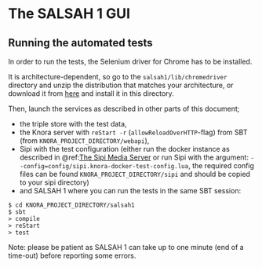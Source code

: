 <!---
Copyright © 2015-2018 the contributors (see Contributors.md).

This file is part of Knora.

Knora is free software: you can redistribute it and/or modify
it under the terms of the GNU Affero General Public License as published
by the Free Software Foundation, either version 3 of the License, or
(at your option) any later version.

Knora is distributed in the hope that it will be useful,
but WITHOUT ANY WARRANTY; without even the implied warranty of
MERCHANTABILITY or FITNESS FOR A PARTICULAR PURPOSE.  See the
GNU Affero General Public License for more details.

You should have received a copy of the GNU Affero General Public
License along with Knora.  If not, see <http://www.gnu.org/licenses/>.
-->

# The SALSAH 1 GUI

## Running the automated tests

In order to run the tests, the Selenium driver for Chrome has to be
installed.

It is architecture-dependent, so go to the `salsah1/lib/chromedriver`
directory and unzip the distribution that matches your architecture, or
download it from
[here](https://sites.google.com/a/chromium.org/chromedriver/downloads)
and install it in this directory.

Then, launch the services as described in other parts of this document;
- the triple store with the test data,
- the Knora server with `reStart -r` (`allowReloadOverHTTP`-flag) from SBT (from ``KNORA_PROJECT_DIRECTORY/webapi``),
- Sipi with the test configuration (either run the docker instance as described in @ref:[The Sipi Media Server](../07-sipi/setup-sipi-for-knora.md) or run Sipi with the argument: `--config=config/sipi.knora-docker-test-config.lua`, the required config files can be found ``KNORA_PROJECT_DIRECTORY/sipi`` and should be copied to your sipi directory)
- and SALSAH 1 where you can run the tests in the same SBT session:

```
$ cd KNORA_PROJECT_DIRECTORY/salsah1
$ sbt
> compile
> reStart
> test
```

Note: please be patient as SALSAH 1 can take up to one minute (end of a
time-out) before reporting some errors.
